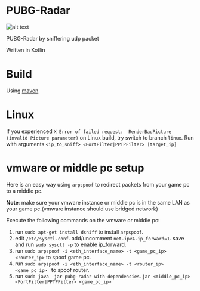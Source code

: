 # PUBG-Radar
![alt text](https://i.imgur.com/ccCc5u5.png)

PUBG-Radar by sniffering udp packet

Written in Kotlin

# Build
Using [maven](https://maven.apache.org/)

# Linux
If you experienced `X Error of failed request:  RenderBadPicture (invalid Picture parameter)` on Linux build, try switch to branch `linux`. Run with arguments `<ip_to_sniff> <PortFilter|PPTPFilter> [target_ip]`

# vmware or middle pc setup
Here is an easy way using `arpspoof` to redirect packets from your game pc to a middle pc.

**Note**: make sure your vmware instance or middle pc is in the same LAN as your game pc.(vmware instance should use bridged network)

Execute the following commands on the vmware or middle pc: 
1. run `sudo apt-get install dsniff` to install `arpspoof`.
2. edit `/etc/sysctl.conf`. add/uncomment `net.ipv4.ip_forward=1`. save and run `sudo sysctl -p` to enable ip_forward.
3. run `sudo arpspoof -i <eth_interface_name> -t <game_pc_ip> <router_ip>` to spoof game pc.
4. run `sudo arpspoof -i <eth_interface_name> -t <router_ip> <game_pc_ip> ` to spoof router.
5. run `sudo java -jar pubg-radar-with-dependencies.jar <middle_pc_ip> <PortFilter|PPTPFilter> <game_pc_ip>`
